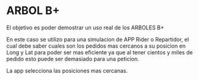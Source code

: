 # ARBOL B+

El objetivo es poder demostrar un uso real de los ARBOLES B+

En este caso se utilizo para una simulacion de APP Rider o Repartidor, el cual debe saber cuales son los pedidos mas cercanos a su posicion en Long y Lat para poder ser mas eficiente ya que al tener cientos y miles de pedido esto puede ser demasiado para una peticion.

La app selecciona las posiciones mas cercanas.